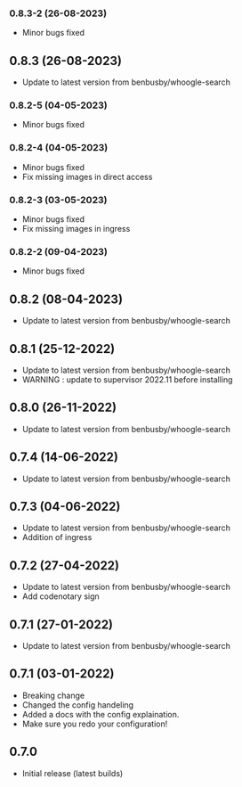 ### 0.8.3-2 (26-08-2023)
- Minor bugs fixed

## 0.8.3 (26-08-2023)
- Update to latest version from benbusby/whoogle-search
### 0.8.2-5 (04-05-2023)
- Minor bugs fixed
### 0.8.2-4 (04-05-2023)
- Minor bugs fixed
- Fix missing images in direct access

### 0.8.2-3 (03-05-2023)

- Minor bugs fixed
- Fix missing images in ingress

### 0.8.2-2 (09-04-2023)

- Minor bugs fixed

## 0.8.2 (08-04-2023)

- Update to latest version from benbusby/whoogle-search

## 0.8.1 (25-12-2022)

- Update to latest version from benbusby/whoogle-search
- WARNING : update to supervisor 2022.11 before installing

## 0.8.0 (26-11-2022)

- Update to latest version from benbusby/whoogle-search

## 0.7.4 (14-06-2022)

- Update to latest version from benbusby/whoogle-search

## 0.7.3 (04-06-2022)

- Update to latest version from benbusby/whoogle-search
- Addition of ingress

## 0.7.2 (27-04-2022)

- Update to latest version from benbusby/whoogle-search
- Add codenotary sign

## 0.7.1 (27-01-2022)

- Update to latest version from benbusby/whoogle-search

## 0.7.1 (03-01-2022)

- Breaking change
- Changed the config handeling
- Added a docs with the config explaination.
- Make sure you redo your configuration!

## 0.7.0

- Initial release (latest builds)
